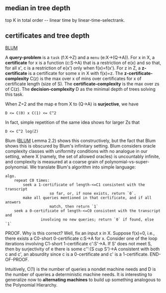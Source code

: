 ## median in tree depth

top K in total order -- linear time by linear-time-selectrank.

## certificates and tree depth

[BLUM](readings/blum.1987.generic-oracle-classes.pdf)

A **query-problem** is a `task` (f:X->Z) and a `menu` (e:X->(Q->A)).  For x in
X, a **certificate** for x is a function (c:S->A) that is a restriction of e(x)
and so that, for all x', c is a restriction of e(x') only when f(x)=f(x').  For
z in Z, a **z-certificate** is a certificate for some x in X with f(x)=z.  The
**z-certificate-complexity** C(z) is the max over x of mins over certificates
for x of certificate length (size of S).  The **certificate-complexity** is the
max over zs of C(z).  The **decision-complexity** D as the minimal depth of
trees solving this task.

When Z=2 and the map e from X to (Q->A) is __surjective__, we have

    D <= C(0) x C(1) <= C^2

In fact, simple repetition of the same idea shows for larger Zs that

    D <= C^2 log(Z)

Blum ([BLUM]() Lemma 2.2) shows this constructively, but the fact that Blum
shows this is obscured by Blum's infinitary setting.  Blum considers oracle
complexity classes with uniformity conditions with no analogue in our setting,
where X (namely, the set of allowed oracles) is uncountably infinite, and
complexity is measured at a coarse grain of polynomial-vs-super-polynomial.  We
translate Blum's algorithm into simple language:

    algo.
        repeat C0 times:
            seek a 1-certificate of length-<=C1 consistent with the transcript
                        so far, or, if none exists, return `0`.
            make all queries mentioned in that certificate, and if all answers
                        match, then return `1`
        seek a 0-certificate of length-<=C0 consistent with the transcript and
                    involving no new queries; return `0` if found, else `1`

PROOF.  Why is this correct?  Well, fix an input x in X.  Suppose f(x)=0, i.e.,
there exists a C0-short 0-certificate c:S->A for x.  Consider one of the loop
iterations involving C1-short 1-certificate c':S'->A.  If S' does not meet S,
then by surjectivity of e there is some c'':(S cup S')->A consistent with both
c and c', an absurdity since c is a 0-certificate and c' is a 1-certificate.
END-OF-PROOF.

Intuitively, C(1) is the number of queries a nondet machine needs and D is the
number of queries a deterministic machine needs.  It is interesting to
generalize now to __alternating machines__ to build up something analogous to
the Polynomial Hierarchy.
